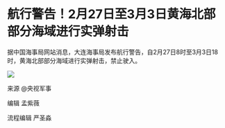 # 航行警告！2月27日至3月3日黄海北部部分海域进行实弹射击

据中国海事局网站消息，大连海事局发布航行警告，自2月27日8时至3月3日18时，黄海北部部分海域进行实弹射击，禁止驶入。 ​​​

![](https://inews.gtimg.com/news_bt/OmAKFLQ_lwfSsiErXkijXzwr8M9-bVGQlynIKWG9WRyUUAA/1000)

来源 @央视军事

编辑 孟紫薇

流程编辑 严圣淼

